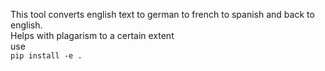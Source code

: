 This tool converts english text to german to french to spanish and back to english.  
Helps with plagarism to a certain extent  
use  
`pip install -e .` 